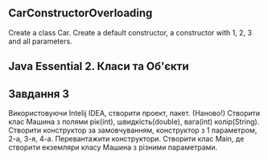 ## CarConstructorOverloading
Create a class Car. Create a default constructor, a constructor with 1, 2, 3 and all parameters.

## Java Essential 2. Класи та Об'єкти

## Завдання 3 

Використовуючи Intelij IDEA, створити проект, пакет. (Наново!) Створити клас Машина з полями рік(int), швидкість(double), вага(int) колір(String). Створити конструктор за замовчуванням, конструктор з 1 параметром, 2-а, 3-я, 4-а. Перевантажити конструктори. Створити клас Main, де створити екземляри класу Машина з різними параметрами.
